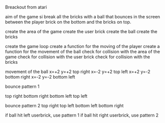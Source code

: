 Breackout from atari

aim of the game si break all the bricks with a ball that bounces in the screen between the player brick on the bottom and the bricks on top.

create the area of the game
create the user brick
create the ball
create the bricks

create the game loop
create a function for the moving of the player
create a function for the movement of the ball
check for collision with the area of the game
check for collision with the user brick
check for collision with the bricks

movement of the ball
x=+2 y=+2 top right
x=-2 y=+2 top left
x=+2 y=-2 bottom right
x=-2 y=-2 bottom left

bounce pattern 1

top right
bottom right
bottom left
top left

bounce pattern 2
top right
top left
bottom left
bottom right

if ball hit left userbrick, use pattern 1
if ball hit right userbrick, use pattern 2
